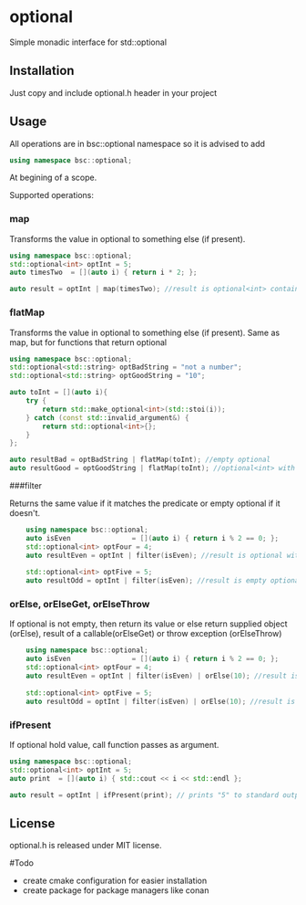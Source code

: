 # optional
Simple monadic interface for std::optional
## Installation

Just copy and include optional.h header in your project

## Usage

All operations are in bsc::optional namespace so it is advised to add
```c++
using namespace bsc::optional;
```
At begining of a scope. 

Supported operations:

### map
Transforms the value in optional to something else (if present).

```c++
using namespace bsc::optional;
std::optional<int> optInt = 5;
auto timesTwo  = [](auto i) { return i * 2; };

auto result = optInt | map(timesTwo); //result is optional<int> containing 10
```

### flatMap
Transforms the value in optional to something else (if present). 
Same as map, but for functions that return optional

```c++
using namespace bsc::optional;
std::optional<std::string> optBadString = "not a number";
std::optional<std::string> optGoodString = "10";

auto toInt = [](auto i){
    try {
        return std::make_optional<int>(std::stoi(i));
    } catch (const std::invalid_argument&) {
        return std::optional<int>{};
    }
};

auto resultBad = optBadString | flatMap(toInt); //empty optional
auto resultGood = optGoodString | flatMap(toInt); //optional<int> with value = 10
```

###filter

Returns the same value if it matches the predicate or empty optional if it doesn't.

```c++
    using namespace bsc::optional;
    auto isEven               = [](auto i) { return i % 2 == 0; };
    std::optional<int> optFour = 4;
    auto resultEven = optInt | filter(isEven); //result is optional with value =4
    
    std::optional<int> optFive = 5;
    auto resultOdd = optInt | filter(isEven); //result is empty optional
```

### orElse, orElseGet, orElseThrow

If optional is not empty, then return its value or else return supplied object (orElse), result of a callable(orElseGet) or throw exception (orElseThrow) 

```c++
    using namespace bsc::optional;
    auto isEven               = [](auto i) { return i % 2 == 0; };
    std::optional<int> optFour = 4;
    auto resultEven = optInt | filter(isEven) | orElse(10); //result is int = 4
    
    std::optional<int> optFive = 5;
    auto resultOdd = optInt | filter(isEven) | orElse(10); //result is int = 10
```

### ifPresent

If optional hold value, call function passes as argument. 
```c++
using namespace bsc::optional;
std::optional<int> optInt = 5;
auto print  = [](auto i) { std::cout << i << std::endl };

auto result = optInt | ifPresent(print); // prints "5" to standard output
```

## License

optional.h is released under MIT license. 

#Todo

* create cmake configuration for easier installation
* create package for package managers like conan

